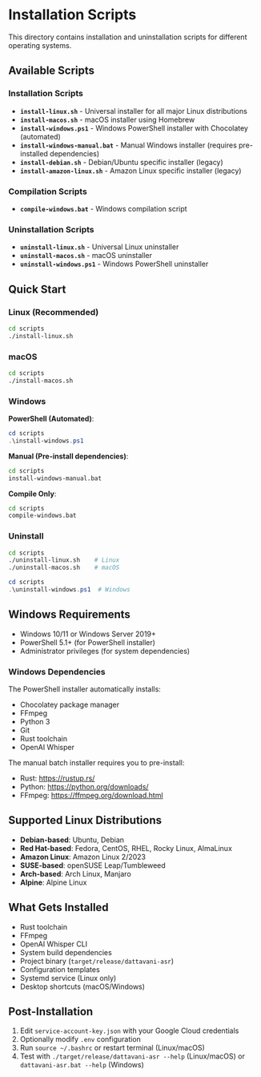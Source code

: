 # Installation Scripts

This directory contains installation and uninstallation scripts for different operating systems.

## Available Scripts

### Installation Scripts

- **`install-linux.sh`** - Universal installer for all major Linux distributions
- **`install-macos.sh`** - macOS installer using Homebrew
- **`install-windows.ps1`** - Windows PowerShell installer with Chocolatey (automated)
- **`install-windows-manual.bat`** - Manual Windows installer (requires pre-installed dependencies)
- **`install-debian.sh`** - Debian/Ubuntu specific installer (legacy)
- **`install-amazon-linux.sh`** - Amazon Linux specific installer (legacy)

### Compilation Scripts

- **`compile-windows.bat`** - Windows compilation script

### Uninstallation Scripts

- **`uninstall-linux.sh`** - Universal Linux uninstaller
- **`uninstall-macos.sh`** - macOS uninstaller
- **`uninstall-windows.ps1`** - Windows PowerShell uninstaller

## Quick Start

### Linux (Recommended)
```bash
cd scripts
./install-linux.sh
```

### macOS
```bash
cd scripts
./install-macos.sh
```

### Windows

**PowerShell (Automated)**:
```powershell
cd scripts
.\install-windows.ps1
```

**Manual (Pre-install dependencies)**:
```cmd
cd scripts
install-windows-manual.bat
```

**Compile Only**:
```cmd
cd scripts
compile-windows.bat
```

### Uninstall
```bash
cd scripts
./uninstall-linux.sh    # Linux
./uninstall-macos.sh    # macOS
```
```powershell
cd scripts
.\uninstall-windows.ps1  # Windows
```

## Windows Requirements

- Windows 10/11 or Windows Server 2019+
- PowerShell 5.1+ (for PowerShell installer)
- Administrator privileges (for system dependencies)

### Windows Dependencies

The PowerShell installer automatically installs:
- Chocolatey package manager
- FFmpeg
- Python 3
- Git
- Rust toolchain
- OpenAI Whisper

The manual batch installer requires you to pre-install:
- Rust: https://rustup.rs/
- Python: https://python.org/downloads/
- FFmpeg: https://ffmpeg.org/download.html

## Supported Linux Distributions

- **Debian-based**: Ubuntu, Debian
- **Red Hat-based**: Fedora, CentOS, RHEL, Rocky Linux, AlmaLinux
- **Amazon Linux**: Amazon Linux 2/2023
- **SUSE-based**: openSUSE Leap/Tumbleweed
- **Arch-based**: Arch Linux, Manjaro
- **Alpine**: Alpine Linux

## What Gets Installed

- Rust toolchain
- FFmpeg
- OpenAI Whisper CLI
- System build dependencies
- Project binary (`target/release/dattavani-asr`)
- Configuration templates
- Systemd service (Linux only)
- Desktop shortcuts (macOS/Windows)

## Post-Installation

1. Edit `service-account-key.json` with your Google Cloud credentials
2. Optionally modify `.env` configuration
3. Run `source ~/.bashrc` or restart terminal (Linux/macOS)
4. Test with `./target/release/dattavani-asr --help` (Linux/macOS) or `dattavani-asr.bat --help` (Windows)
